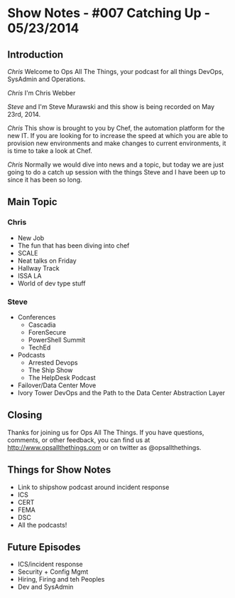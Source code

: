 Show Notes - #007 Catching Up - 05/23/2014
===========================

Introduction
------------
*Chris* Welcome to Ops All The Things, your podcast for all things DevOps, SysAdmin and Operations.

*Chris* I'm Chris Webber

*Steve* and I'm Steve Murawski and this show is being recorded on May 23rd, 2014.

*Chris* This show is brought to you by Chef, the automation platform for the new IT. If you are looking for to increase the speed at which you are able to provision new environments and make changes to current environments, it is time to take a look at Chef. 

*Chris* Normally we would dive into news and a topic, but today we are just going to do a catch up session with the things Steve and I have been up to since it has been so long.

Main Topic
----------

### Chris

* New Job
* The fun that has been diving into chef
* SCALE
 * Neat talks on Friday
 * Hallway Track
* ISSA LA
* World of dev type stuff

### Steve

* Conferences
  * Cascadia
  * ForenSecure
  * PowerShell Summit
  * TechEd
* Podcasts
  * Arrested Devops
  * The Ship Show
  * The HelpDesk Podcast
* Failover/Data Center Move
* Ivory Tower DevOps and the Path to the Data Center Abstraction Layer

Closing
-------
Thanks for joining us for Ops All The Things.  If you have questions, comments, or other feedback, you can find us at <http://www.opsallthethings.com> or on twitter as @opsallthethings.

Things for Show Notes
---------------------

* Link to shipshow podcast around incident response
* ICS
* CERT
* FEMA
* DSC
* All the podcasts!

Future Episodes
---------------
* ICS/incident response
* Security + Config Mgmt
* Hiring, Firing and teh Peoples
* Dev and SysAdmin
